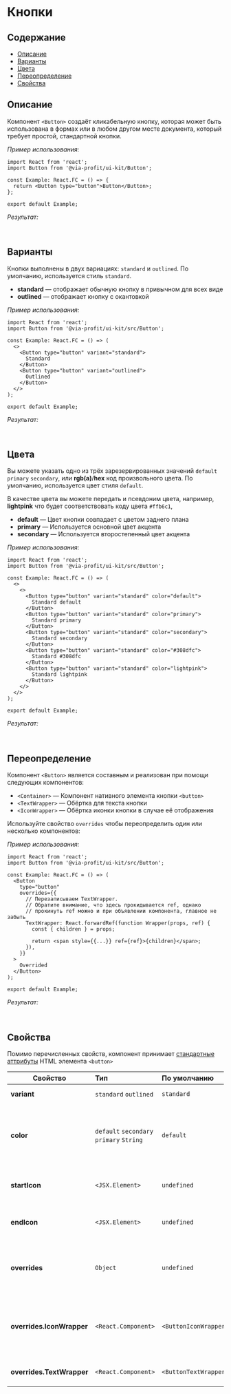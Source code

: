# Кнопки

## Содержание

- [Описание](#описание)
- [Варианты](#варианты)
- [Цвета](#цвета)
- [Переопределение](#переопределение)
- [Свойства](#свойства)

## Описание

Компонент `<Button>` создаёт кликабельную кнопку, которая может быть
использована в формах или в любом другом месте документа, который требует простой,
стандартной кнопки.

_Пример использования:_

```tsx
import React from 'react';
import Button from '@via-profit/ui-kit/Button';

const Example: React.FC = () => {
  return <Button type="button">Button</Button>;
};

export default Example;
```

_Результат:_

<ExampleButtonBasic />

&nbsp;
&nbsp;

## Варианты

Кнопки выполнены в двух вариациях: `standard` и `outlined`. По умолчанию, используется стиль `standard`.

- **standard** — отображает обычную кнопку в привычном для всех виде
- **outlined** — отображает кнопку с окантовкой

_Пример использования:_

```tsx
import React from 'react';
import Button from '@via-profit/ui-kit/src/Button';

const Example: React.FC = () => (
  <>
    <Button type="button" variant="standard">
      Standard
    </Button>
    <Button type="button" variant="outlined">
      Outlined
    </Button>
  </>
);

export default Example;
```

_Результат:_

<ExampleButtonVariants />
&nbsp;
&nbsp;

## Цвета

Вы можете указать одно из трёх зарезервированных значений `default` `primary` `secondary`, или **rgb(a)**/**hex** код произвольного цвета. По умолчанию, используется цвет стиля `default`.

В качестве цвета вы можете передать и псевдоним цвета, например, **lightpink** что будет соответствовать коду цвета `#ffb6c1`,

- **default** — Цвет кнопки совпадает с цветом заднего плана
- **primary** — Используется основной цвет акцента
- **secondary** — Используется второстепенный цвет акцента

_Пример использования:_

```tsx
import React from 'react';
import Button from '@via-profit/ui-kit/src/Button';

const Example: React.FC = () => (
  <>
    <>
      <Button type="button" variant="standard" color="default">
        Standard default
      </Button>
      <Button type="button" variant="standard" color="primary">
        Standard primary
      </Button>
      <Button type="button" variant="standard" color="secondary">
        Standard secondary
      </Button>
      <Button type="button" variant="standard" color="#308dfc">
        Standard #308dfc
      </Button>
      <Button type="button" variant="standard" color="lightpink">
        Standard lightpink
      </Button>
    </>
  </>
);

export default Example;
```

_Результат:_

<ExampleButtonColors />
&nbsp;
&nbsp;

## Переопределение

Компонент `<Button>` является составным и реализован при помощи следующих компонентов:

- `<Container>` — Компонент нативного элемента кнопки `<button>`
- `<TextWrapper>` — Обёртка для текста кнопки
- `<IconWrapper>` — Обёртка иконки кнопки в случае её отображения

Используйте свойство `overrides` чтобы переопределить один или несколько компонентов:

_Пример использования:_

```tsx
import React from 'react';
import Button from '@via-profit/ui-kit/src/Button';

const Example: React.FC = () => (
  <Button
    type="button"
    overrides={{
      // Перезаписываем TextWrapper.
      // Обратите внимание, что здесь прокидывается ref, однако
      // прокинуть ref можно и при объявлении компонента, главное не забыть
      TextWrapper: React.forwardRef(function Wrapper(props, ref) {
        const { children } = props;

        return <span style={{...}} ref={ref}>{children}</span>;
      }),
    }}
  >
    Overrided
  </Button>
);

export default Example;
```

_Результат:_

<ExampleButtonOverrides />
&nbsp;
&nbsp;

## Свойства

Помимо перечисленных свойств, компонент принимает [стандартные аттрибуты](https://developer.mozilla.org/ru/docs/Web/HTML/Element/button#атрибуты) HTML элемента `<button>`

| Свойство                  | Тип                                      | По умолчанию          | Описание                                                                                             |
| ------------------------- | :--------------------------------------- | :-------------------- | ---------------------------------------------------------------------------------------------------- |
| **variant**               | `standard` `outlined`                    | `standard`            | Вариант отображения.                                                                                 |
| **color**                 | `default` `secondary` `primary` `String` | `default`             | Цвет кнопки. В качестве пользовательского цвета принимается строка в формате **hex** или **rgb(a)**. |
| **startIcon**             | `<JSX.Element>`                          | `undefined`           | Элемент иконки, отображаемой слева от текста кнопки                                                  |
| **endIcon**               | `<JSX.Element>`                          | `undefined`           | Элемент иконки, отображаемой справа от текста кнопки                                                 |
| **overrides**             | `Object`                                 | `undefined`           | Объект элементов для переопределения составных компонентов кнопки                                    |
| **overrides.IconWrapper** | `<React.Component>`                      | `<ButtonIconWrapper>` | Компонент обёртка для иконки, отображаемой слева и/или справа от текста кнопки                       |
| **overrides.TextWrapper** | `<React.Component>`                      | `<ButtonTextWrapper>` | Компонент обёртка текста кнопки                                                                      |
